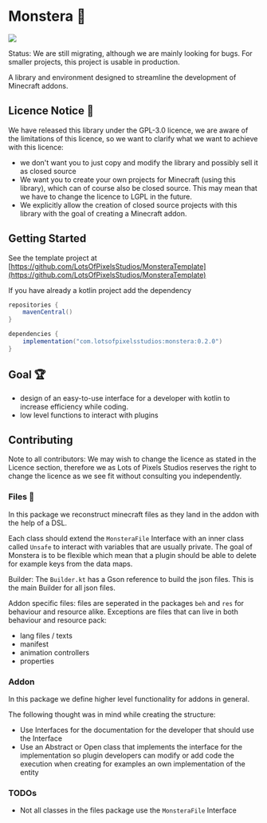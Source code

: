# Monstera 🌱

![](https://img.shields.io/github/v/release/LotsOfPixelsStudios/Monstera)


Status: We are still migrating, although we are mainly looking for bugs. For smaller projects, this project is usable in production.

A library and environment designed to streamline the development of Minecraft addons.

## Licence Notice 🎫

We have released this library under the GPL-3.0 licence, we are aware of the limitations of this licence, so we want to clarify
what we want to achieve with this licence:

- we don't want you to just copy and modify the library and possibly sell it as closed source
- We want you to create your own projects for Minecraft (using this library), which can of course also be closed source. This
  may mean that we have to change the licence to LGPL in the future.
- We explicitly allow the creation of closed source projects with this library with the goal of creating a Minecraft addon.

## Getting Started

See the template project at [https://github.com/LotsOfPixelsStudios/MonsteraTemplate](https://github.com/LotsOfPixelsStudios/MonsteraTemplate)

If you have already a kotlin project add the dependency

````gradle
repositories {
    mavenCentral()
}

dependencies {
    implementation("com.lotsofpixelsstudios:monstera:0.2.0")
}
````

## Goal 🏆

- design of an easy-to-use interface for a developer with kotlin to increase efficiency while coding.
- low level functions to interact with plugins

## Contributing

Note to all contributors: We may wish to change the licence as stated in the Licence section, therefore we as Lots of
Pixels Studios reserves the right to change the licence as we see fit without consulting you independently.

### Files 📁

In this package we reconstruct minecraft files as they land in the addon with the help of a DSL.

Each class should extend the `MonsteraFile` Interface with an inner class called `Unsafe` to interact with 
variables that are usually private. The goal of Monstera is to be flexible which mean that a plugin should be able to 
delete for example keys from the data maps.

Builder: The `Builder.kt` has a Gson reference to build the json files. This is the main Builder for all json files.

Addon specific files: files are seperated in the packages `beh` and `res` for behaviour and resource alike.
Exceptions are files that can live in both behaviour and resource pack:

- lang files / texts
- manifest
- animation controllers
- properties

### Addon

In this package we define higher level functionality for addons in general.

The following thought was in mind while creating the structure:

- Use Interfaces for the documentation for the developer that should use the Interface
- Use an Abstract or Open class that implements the interface for the implementation so plugin developers can modify or 
add code the execution when creating for examples an own implementation of the entity  


### TODOs

- Not all classes in the files package use the `MonsteraFile` Interface
